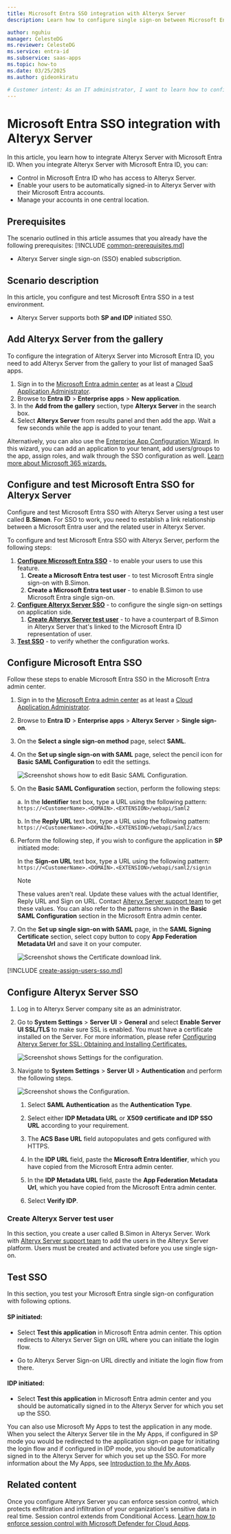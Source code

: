 ```yaml
---
title: Microsoft Entra SSO integration with Alteryx Server
description: Learn how to configure single sign-on between Microsoft Entra ID and Alteryx Server.

author: nguhiu
manager: CelesteDG
ms.reviewer: CelesteDG
ms.service: entra-id
ms.subservice: saas-apps
ms.topic: how-to
ms.date: 03/25/2025
ms.author: gideonkiratu

# Customer intent: As an IT administrator, I want to learn how to configure single sign-on between Microsoft Entra ID and Alteryx Server so that I can control who has access to Alteryx Server, enable automatic sign-in with Microsoft Entra accounts, and manage my accounts in one central location.
---
```


# Microsoft Entra SSO integration with Alteryx Server

In this article,  you learn how to integrate Alteryx Server with Microsoft Entra ID. When you integrate Alteryx Server with Microsoft Entra ID, you can:

* Control in Microsoft Entra ID who has access to Alteryx Server.
* Enable your users to be automatically signed-in to Alteryx Server with their Microsoft Entra accounts.
* Manage your accounts in one central location.

## Prerequisites
The scenario outlined in this article assumes that you already have the following prerequisites:
[!INCLUDE [common-prerequisites.md](~/identity/saas-apps/includes/common-prerequisites.md)]
* Alteryx Server single sign-on (SSO) enabled subscription.

## Scenario description

In this article,  you configure and test Microsoft Entra SSO in a test environment.

* Alteryx Server supports both **SP and IDP** initiated SSO.

## Add Alteryx Server from the gallery

To configure the integration of Alteryx Server into Microsoft Entra ID, you need to add Alteryx Server from the gallery to your list of managed SaaS apps.

1. Sign in to the [Microsoft Entra admin center](https://entra.microsoft.com) as at least a [Cloud Application Administrator](~/identity/role-based-access-control/permissions-reference.md#cloud-application-administrator).
1. Browse to **Entra ID** > **Enterprise apps** > **New application**.
1. In the **Add from the gallery** section, type **Alteryx Server** in the search box.
1. Select **Alteryx Server** from results panel and then add the app. Wait a few seconds while the app is added to your tenant.

Alternatively, you can also use the [Enterprise App Configuration Wizard](https://portal.office.com/AdminPortal/home?Q=Docs#/azureadappintegration). In this wizard, you can add an application to your tenant, add users/groups to the app, assign roles, and walk through the SSO configuration as well. [Learn more about Microsoft 365 wizards.](/microsoft-365/admin/misc/azure-ad-setup-guides)

## Configure and test Microsoft Entra SSO for Alteryx Server

Configure and test Microsoft Entra SSO with Alteryx Server using a test user called **B.Simon**. For SSO to work, you need to establish a link relationship between a Microsoft Entra user and the related user in Alteryx Server.

To configure and test Microsoft Entra SSO with Alteryx Server, perform the following steps:

1. **[Configure Microsoft Entra SSO](#configure-microsoft-entra-sso)** - to enable your users to use this feature.
    1. **Create a Microsoft Entra test user** - to test Microsoft Entra single sign-on with B.Simon.
    1. **Create a Microsoft Entra test user** - to enable B.Simon to use Microsoft Entra single sign-on.
1. **[Configure Alteryx Server SSO](#configure-alteryx-server-sso)** - to configure the single sign-on settings on application side.
    1. **[Create Alteryx Server test user](#create-alteryx-server-test-user)** - to have a counterpart of B.Simon in Alteryx Server that's linked to the Microsoft Entra ID representation of user.
1. **[Test SSO](#test-sso)** - to verify whether the configuration works.

## Configure Microsoft Entra SSO

Follow these steps to enable Microsoft Entra SSO in the Microsoft Entra admin center.

1. Sign in to the [Microsoft Entra admin center](https://entra.microsoft.com) as at least a [Cloud Application Administrator](~/identity/role-based-access-control/permissions-reference.md#cloud-application-administrator).
1. Browse to **Entra ID** > **Enterprise apps** > **Alteryx Server** > **Single sign-on**.
1. On the **Select a single sign-on method** page, select **SAML**.
1. On the **Set up single sign-on with SAML** page, select the pencil icon for **Basic SAML Configuration** to edit the settings.

   ![Screenshot shows how to edit Basic SAML Configuration.](common/edit-urls.png "Basic Configuration")

1. On the **Basic SAML Configuration** section, perform the following steps:

    a. In the **Identifier** text box, type a URL using the following pattern:
    `https://<CustomerName>.<DOMAIN>.<EXTENSION>/webapi/Saml2`

    b. In the **Reply URL** text box, type a URL using the following pattern:
    `https://<CustomerName>.<DOMAIN>.<EXTENSION>/webapi/Saml2/acs`

1. Perform the following step, if you wish to configure the application in **SP** initiated mode:

    In the **Sign-on URL** text box, type a URL using the following pattern:
    `https://<CustomerName>.<DOMAIN>.<EXTENSION>/webapi/saml2/signin`

	> [!NOTE]
	> These values aren't real. Update these values with the actual Identifier, Reply URL and Sign on URL. Contact [Alteryx Server support team](mailto:support@alteryx.com) to get these values. You can also refer to the patterns shown in the **Basic SAML Configuration** section in the Microsoft Entra admin center.

1. On the **Set up single sign-on with SAML** page, in the **SAML Signing Certificate** section, select copy button to copy **App Federation Metadata Url** and save it on your computer.

	![Screenshot shows the Certificate download link.](common/copy-metadataurl.png "Certificate")

[!INCLUDE [create-assign-users-sso.md](~/identity/saas-apps/includes/create-assign-users-sso.md)]

## Configure Alteryx Server SSO

1. Log in to Alteryx Server company site as an administrator.

1. Go to **System Settings** > **Server UI** > **General** and select **Enable Server UI SSL/TLS** to make sure SSL is enabled. You must have a certificate installed on the Server. For more information, please refer [Configuring Alteryx Server for SSL: Obtaining and Installing Certificates.](https://knowledge.alteryx.com/index/s/article/Configuring-Alteryx-Server-for-SSL-Obtaining-and-Installing-Certificates-1583459841225)

    ![Screenshot shows Settings for the configuration.](./media/alteryx-server-tutorial/settings.png "Settings")

1. Navigate to **System Settings** > **Server UI** > **Authentication** and perform the following steps.

    ![Screenshot shows the Configuration.](./media/alteryx-server-tutorial/configure.png "Configuration")

    1. Select **SAML Authentication** as the **Authentication Type**.

    1. Select either **IDP Metadata URL** or **X509 certificate and IDP SSO URL** according to your requirement.

    1. The **ACS Base URL** field autopopulates and gets configured with HTTPS.

    1. In the **IDP URL** field, paste the **Microsoft Entra Identifier**, which you have copied from the Microsoft Entra admin center.

    1. In the **IDP Metadata URL** field, paste the **App Federation Metadata Url**, which you have copied from the Microsoft Entra admin center.

    1. Select **Verify IDP**.

### Create Alteryx Server test user

In this section, you create a user called B.Simon in Alteryx Server. Work with [Alteryx Server support team](mailto:support@alteryx.com) to add the users in the Alteryx Server platform. Users must be created and activated before you use single sign-on.

## Test SSO 

In this section, you test your Microsoft Entra single sign-on configuration with following options.
 
#### SP initiated:
 
* Select **Test this application** in Microsoft Entra admin center. This option redirects to Alteryx Server Sign on URL where you can initiate the login flow.  
 
* Go to Alteryx Server Sign-on URL directly and initiate the login flow from there.
 
#### IDP initiated:
 
* Select **Test this application** in Microsoft Entra admin center and you should be automatically signed in to the Alteryx Server for which you set up the SSO.
 
You can also use Microsoft My Apps to test the application in any mode. When you select the Alteryx Server tile in the My Apps, if configured in SP mode you would be redirected to the application sign-on page for initiating the login flow and if configured in IDP mode, you should be automatically signed in to the Alteryx Server for which you set up the SSO. For more information about the My Apps, see [Introduction to the My Apps](https://support.microsoft.com/account-billing/sign-in-and-start-apps-from-the-my-apps-portal-2f3b1bae-0e5a-4a86-a33e-876fbd2a4510).

## Related content

Once you configure Alteryx Server you can enforce session control, which protects exfiltration and infiltration of your organization's sensitive data in real time. Session control extends from Conditional Access. [Learn how to enforce session control with Microsoft Defender for Cloud Apps](/cloud-app-security/proxy-deployment-any-app).
